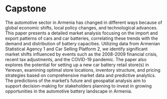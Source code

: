 # Capstone

The automotive sector in Armenia has changed in
different ways because of global economic shifts, local policy
changes, and technological advances. This paper presents a
detailed market analysis focusing on the import and export
patterns of cars and car batteries, correlating these trends with
the demand and distribution of battery capacities. Utilizing data
from Armenian Statistical Agency 1 and Car Selling Platform 2,
we identify significant market shifts influenced by events such
as the 2008-2009 financial crisis, recent tax adjustments, and the
COVID-19 pandemic. The paper also explores the potential for
setting up a new car battery retail store(s) in Yerevan, examining
optimal store locations, inventory structure, and pricing strategies
based on comprehensive market data and predictive analytics.
The predictions of the market’s future and geospatial analysis aim
to support decision-making for stakeholders planning to invest
in growing opportunities in the automotive battery landscape in
Armenia.
